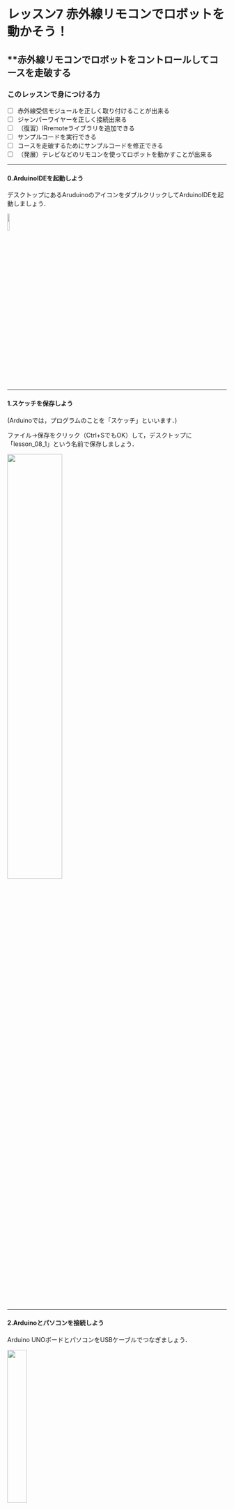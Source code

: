 # レッスン7 赤外線リモコンでロボットを動かそう！

## **赤外線リモコンでロボットをコントロールしてコースを走破する

### このレッスンで身につける力

- [ ] 赤外線受信モジュールを正しく取り付けることが出来る
- [ ] ジャンパーワイヤーを正しく接続出来る
- [ ] （復習）IRremoteライブラリを追加できる
- [ ] サンプルコードを実行できる
- [ ] コースを走破するためにサンプルコードを修正できる
- [ ] （発展）テレビなどのリモコンを使ってロボットを動かすことが出来る

---

#### 0.ArduinoIDEを起動しよう

デスクトップにあるAruduinoのアイコンをダブルクリックしてArduinoIDEを起動しましょう．

<img src="image/ArduinoIDE_icon.png" width="10%">

---

#### 1.スケッチを保存しよう

(Arduinoでは，プログラムのことを「スケッチ」といいます．)

ファイル→保存をクリック（Ctrl+SでもOK）して，デスクトップに「lesson_08_1」という名前で保存しましょう．

<img src="image/ArduinoIDE_save.png" width="50%">

---
#### 2.Arduinoとパソコンを接続しよう

Arduino UNOボードとパソコンをUSBケーブルでつなぎましょう．

<img src="image/Arduino_USBcable.png" width="30%">

【注意】USBを抜き差しするときは向きを確認して，ていねいにあつかうこと．

USBを差したら，ArduinoIDEでボードとシリアルポートを指定しましょう．　　

ツール→ボードをクリックして、Arduino/Genuino UNOをクリックしましょう。　　

次にツール→シリアルポートをクリックして，「COM～（Arduino UNO）」となっているものをクリックしましょう．（COM～の数字は毎回変わります．）

<img src="image/ArduinoIDE_port_setting.png" width="70%">

---

### ミッションチャレンジ

#### 赤外線受信モジュールを作ったロボットに取り付けよう！
上部シャーシ前側に赤外線受信モジュール追加します、取り付けにはプラスチックのM2.5ネジ長10、ピラーとナットで取り付けよう！

<img src="image/assemble.jpg" width="100%">

- [ ] 赤外線受信モジュールを正しく取り付けることが出来る
---

#### ジャンパーワイヤーを正しく接続しよう！
写真の様に赤と黒と白のワイヤーを接続します。
この時今までのレッスンでつないできたワイヤーは外さないでね！

<img src="image/wire1.png" width="70%">  

実際に回路を作るとこんな感じになるよ！

<img src="image/wire2.png" width="70%"> 

- [ ] ジャンパーワイヤーを正しく接続出来る
---


#### IRremote**ライブラリ**を追加しよう
Arduinoライブラリとは？
Arduinoライブラリとはプログラムを費やす時間を短縮できたり、難しいプログラムを自分で組まなくても、ライブラリから利用することで効率的に開発ができる優れたものなんだよ！
実際にプログラムをお仕事にしている人たちもライブラリを駆使して、プログラムを作っているよ。
ライブラリをArduinoIDEに追加する方法はいくつかあるけど、今回はGitHubと呼ばれるサイトからzipファイルでインストールする方法をやってみよう！
まずは赤外線受信モジュール用のライブラリのサイトにアクセスしよう！  
↓↓↓↓↓↓↓↓↓↓↓↓↓↓↓↓↓↓↓↓↓↓↓↓  
[IRremote Arduino Library](https://github.com/Arduino-IRremote/Arduino-IRremote)

サイトにアクセスしたら、緑色に書いてあるCodeというボタンを押してみよう。
<img src="image/library1.png" width="70%">  

そうしたら、Download ZIPを押して、ライブラリをダウンロードしよう。

<img src="image/library2.png" width="70%">  

ダウンロードが終わったら、Arduino IDEに戻って
スケッチ→ライブラリをインクルード→ZIP形式のライブラリをインストールを押そう！

<img src="image/library3.png" width="70%"> 

さっきサイトからダウンロードしたライブラリのzipファイルを探して、最後に開くボタンを押すとインクルードできるよ。

<img src="image/library4.png" width="70%"> 

- [ ] （復習）IRremoteライブラリを追加できる


#### サンプルスケッチを実行して、実験してみよう

スケッチに以下のコードをコピー＆ペーストして、スケッチを実行してみよう。

```C++

あとであとであとであとであとであとであとであとであとであとであとであとであとであとであとであとであとであとであとであとであとであとであとであとであとであとであとであとであとであとで


```

今までのレッスンを参考にスケッチをArduinoに書き込もう！
書き込みが終わったら、ロボットを起動してみよう

- [ ] サンプルコードを実行できる

---

#### コースを走破しよう！


- [ ] コースを走破するためにサンプルコードを修正できる


#### （発展）テレビなどのリモコンを使ってロボットを動かしてみよう！

```C++

```

- [ ] （発展）テレビなどのリモコンを使ってロボットを動かすことが出来る

### まとめ


### 出来たことをチェックしよう

- [ ] 赤外線受信モジュールを正しく取り付けることが出来る
- [ ] ジャンパーワイヤーを正しく接続出来る
- [ ] （復習）IRremoteライブラリを追加できる
- [ ] サンプルコードを実行できる
- [ ] コースを走破するためにサンプルコードを修正できる
- [ ] （発展）テレビなどのリモコンを使ってロボットを動かすことが出来る